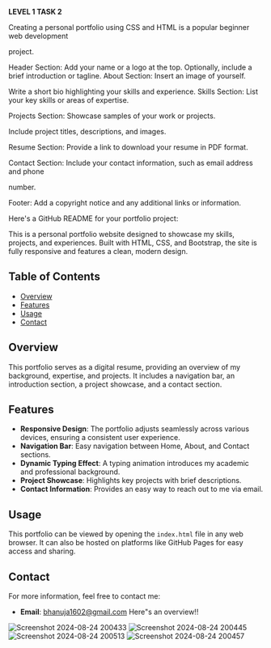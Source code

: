 **LEVEL 1 TASK 2**

Creating a personal portfolio using CSS and HTML is a popular beginner web development

project.

Header Section: Add your name or a logo at the top.
Optionally, include a brief introduction or tagline.
About Section: Insert an image of yourself.

Write a short bio highlighting your skills and experience.
Skills Section: List your key skills or areas of expertise.

Projects Section: Showcase samples of your work or projects.

Include project titles, descriptions, and images.

Resume Section: Provide a link to download your resume in PDF format.

Contact Section: Include your contact information, such as email address and phone

number.

Footer: Add a copyright notice and any additional links or information.

Here's a GitHub README for your portfolio project:



This is a personal portfolio website designed to showcase my skills, projects, and experiences. Built with HTML, CSS, and Bootstrap, the site is fully responsive and features a clean, modern design.

## Table of Contents
- [Overview](#overview)
- [Features](#features)
- [Usage](#usage)
- [Contact](#contact)

## Overview

This portfolio serves as a digital resume, providing an overview of my background, expertise, and projects. It includes a navigation bar, an introduction section, a project showcase, and a contact section.

## Features

- **Responsive Design**: The portfolio adjusts seamlessly across various devices, ensuring a consistent user experience.
- **Navigation Bar**: Easy navigation between Home, About, and Contact sections.
- **Dynamic Typing Effect**: A typing animation introduces my academic and professional background.
- **Project Showcase**: Highlights key projects with brief descriptions.
- **Contact Information**: Provides an easy way to reach out to me via email.


## Usage

This portfolio can be viewed by opening the `index.html` file in any web browser. It can also be hosted on platforms like GitHub Pages for easy access and sharing.


## Contact

For more information, feel free to contact me:

- **Email**: [bhanuja1602@gmail.com](mailto:bhanuja1602@gmail.com)
Here"s an overview!!

![Screenshot 2024-08-24 200433](https://github.com/user-attachments/assets/aad1f03f-b3af-4e62-a12f-29c7b80600d5)
![Screenshot 2024-08-24 200445](https://github.com/user-attachments/assets/8c9fae73-7ca3-4f49-aecc-9e53c3590c25)
![Screenshot 2024-08-24 200513](https://github.com/user-attachments/assets/879bf49f-da13-46b1-8d0b-6dfee2e63c84)
![Screenshot 2024-08-24 200457](https://github.com/user-attachments/assets/a4d02980-3820-413e-9cf1-33ad3561607c)






